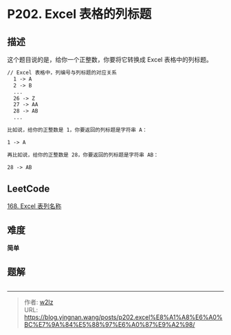 # P202. Excel 表格的列标题


<!--more-->

## 描述

这个题目说的是，给你一个正整数，你要将它转换成 Excel 表格中的列标题。

```markdown
// Excel 表格中，列编号与列标题的对应关系
  1 -> A
  2 -> B
  ...
  26 -> Z
  27 -> AA
  28 -> AB
  ...

比如说，给你的正整数是 1，你要返回的列标题是字符串 A：

1 -> A

再比如说，给你的正整数是 28，你要返回的列标题是字符串 AB：

28 -> AB
```

## LeetCode

[168. Excel 表列名称](https://leetcode.cn/problems/excel-sheet-column-title/description/)

## 难度

**简单**

## 题解

```java

```


---

> 作者: [w2lz](https://github.com/w2lz)  
> URL: https://blog.yingnan.wang/posts/p202.excel%E8%A1%A8%E6%A0%BC%E7%9A%84%E5%88%97%E6%A0%87%E9%A2%98/  

